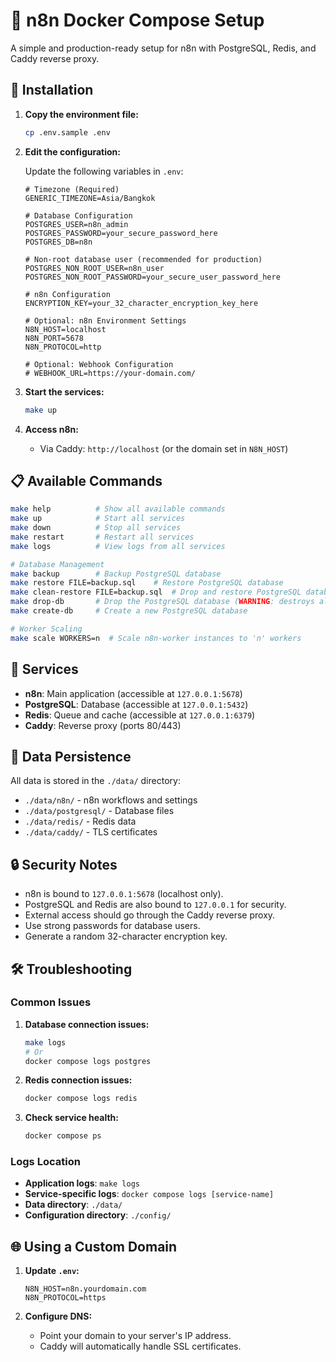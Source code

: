 # 🚀 n8n Docker Compose Setup

A simple and production-ready setup for n8n with PostgreSQL, Redis, and Caddy reverse proxy.

## 🔧 Installation

1. **Copy the environment file:**

   ```bash
   cp .env.sample .env
   ```

2. **Edit the configuration:**

   Update the following variables in `.env`:

   ```env
   # Timezone (Required)
   GENERIC_TIMEZONE=Asia/Bangkok

   # Database Configuration
   POSTGRES_USER=n8n_admin
   POSTGRES_PASSWORD=your_secure_password_here
   POSTGRES_DB=n8n

   # Non-root database user (recommended for production)
   POSTGRES_NON_ROOT_USER=n8n_user
   POSTGRES_NON_ROOT_PASSWORD=your_secure_user_password_here

   # n8n Configuration
   ENCRYPTION_KEY=your_32_character_encryption_key_here

   # Optional: n8n Environment Settings
   N8N_HOST=localhost
   N8N_PORT=5678
   N8N_PROTOCOL=http

   # Optional: Webhook Configuration
   # WEBHOOK_URL=https://your-domain.com/
   ```

3. **Start the services:**

   ```bash
   make up
   ```

4. **Access n8n:**
   - Via Caddy: `http://localhost` (or the domain set in `N8N_HOST`)

## 📋 Available Commands

```bash
make help          # Show all available commands
make up            # Start all services
make down          # Stop all services
make restart       # Restart all services
make logs          # View logs from all services

# Database Management
make backup        # Backup PostgreSQL database
make restore FILE=backup.sql    # Restore PostgreSQL database
make clean-restore FILE=backup.sql  # Drop and restore PostgreSQL database
make drop-db       # Drop the PostgreSQL database (WARNING: destroys all data)
make create-db     # Create a new PostgreSQL database

# Worker Scaling
make scale WORKERS=n  # Scale n8n-worker instances to 'n' workers
```

## 🐳 Services

- **n8n**: Main application (accessible at `127.0.0.1:5678`)
- **PostgreSQL**: Database (accessible at `127.0.0.1:5432`)
- **Redis**: Queue and cache (accessible at `127.0.0.1:6379`)
- **Caddy**: Reverse proxy (ports 80/443)

## 💾 Data Persistence

All data is stored in the `./data/` directory:

- `./data/n8n/` - n8n workflows and settings
- `./data/postgresql/` - Database files
- `./data/redis/` - Redis data
- `./data/caddy/` - TLS certificates

## 🔒 Security Notes

- n8n is bound to `127.0.0.1:5678` (localhost only).
- PostgreSQL and Redis are also bound to `127.0.0.1` for security.
- External access should go through the Caddy reverse proxy.
- Use strong passwords for database users.
- Generate a random 32-character encryption key.

## 🛠️ Troubleshooting

### Common Issues

1. **Database connection issues:**

   ```bash
   make logs
   # Or
   docker compose logs postgres
   ```

2. **Redis connection issues:**

   ```bash
   docker compose logs redis
   ```

3. **Check service health:**

   ```bash
   docker compose ps
   ```

### Logs Location

- **Application logs**: `make logs`
- **Service-specific logs**: `docker compose logs [service-name]`
- **Data directory**: `./data/`
- **Configuration directory**: `./config/`

## 🌐 Using a Custom Domain

1. **Update `.env`:**

   ```env
   N8N_HOST=n8n.yourdomain.com
   N8N_PROTOCOL=https
   ```

2. **Configure DNS:**
   - Point your domain to your server's IP address.
   - Caddy will automatically handle SSL certificates.
